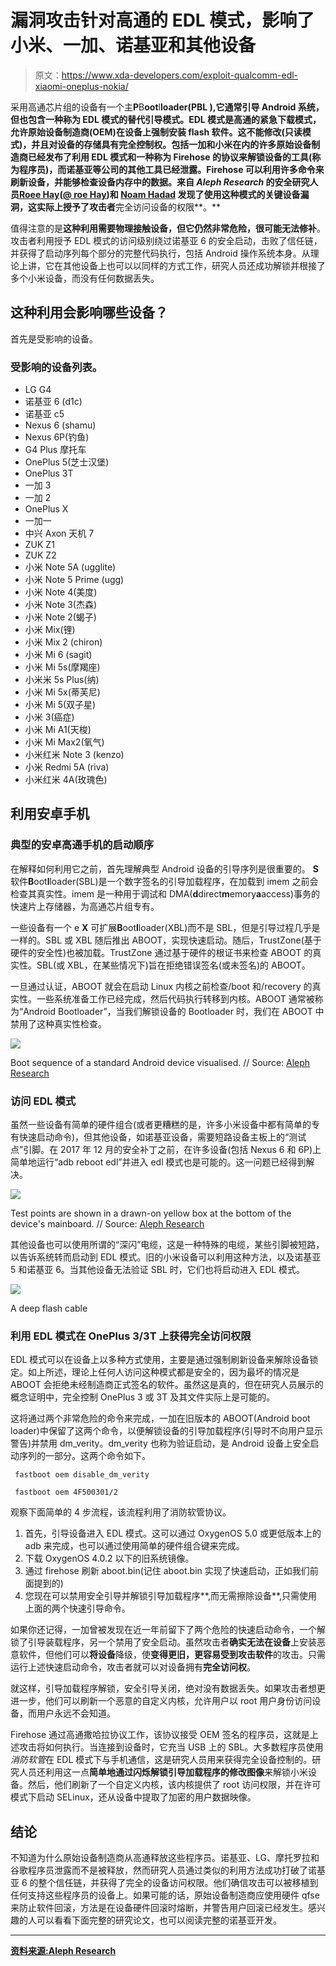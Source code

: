 # 漏洞攻击针对高通的 EDL 模式，影响了小米、一加、诺基亚和其他设备

> 原文：<https://www.xda-developers.com/exploit-qualcomm-edl-xiaomi-oneplus-nokia/>

采用高通芯片组的设备有一个主**P**B**oot**l**loader(PBL ),它通常引导 Android 系统，但也包含一种称为 EDL 模式的替代引导模式。EDL 模式是高通的紧急下载模式，允许原始设备制造商(OEM)在设备上强制安装 flash 软件。这不能修改(只读模式)，并且对设备的存储具有完全控制权。包括一加和小米在内的许多原始设备制造商已经发布了利用 EDL 模式和一种称为 Firehose 的协议来解锁设备的工具(称为程序员)，而诺基亚等公司的其他工具已经泄露。Firehose 可以利用许多命令来刷新设备，并能够检查设备内存中的数据。来自 *Aleph Research* 的安全研究人员[Roee Hay](https://alephsecurity.com/authors/roeeh)([@ roe Hay](https://twitter.com/roeehay))和 [Noam Hadad](https://alephsecurity.com/authors/noamh) 发现了使用这种模式的关键设备漏洞，这实际上授予了攻击者**完全访问设备的权限**。**

值得注意的是**这种利用需要物理接触设备，但它仍然非常危险，很可能无法修补**。攻击者利用授予 EDL 模式的访问级别绕过诺基亚 6 的安全启动，击败了信任链，并获得了启动序列每个部分的完整代码执行，包括 Android 操作系统本身。从理论上讲，它在其他设备上也可以以同样的方式工作，研究人员还成功解锁并根接了多个小米设备，而没有任何数据丢失。

## 这种利用会影响哪些设备？

首先是受影响的设备。

### 受影响的设备列表。

*   LG G4
*   诺基亚 6 (d1c)
*   诺基亚 c5
*   Nexus 6 (shamu)
*   Nexus 6P(钓鱼)
*   G4 Plus 摩托车
*   OnePlus 5(芝士汉堡)
*   OnePlus 3T
*   一加 3
*   一加 2
*   OnePlus X
*   一加一
*   中兴 Axon 天机 7
*   ZUK Z1
*   ZUK Z2
*   小米 Note 5A (ugglite)
*   小米 Note 5 Prime (ugg)
*   小米 Note 4(美度)
*   小米 Note 3(杰森)
*   小米 Note 2(蝎子)
*   小米 Mix(锂)
*   小米 Mix 2 (chiron)
*   小米 Mi 6 (sagit)
*   小米 Mi 5s(摩羯座)
*   小米米 5s Plus(纳)
*   小米 Mi 5x(蒂芙尼)
*   小米 Mi 5(双子星)
*   小米 3(癌症)
*   小米 Mi A1(天梭)
*   小米 Mi Max2(氧气)
*   小米红米 Note 3 (kenzo)
*   小米 Redmi 5A (riva)
*   小米红米 4A(玫瑰色)

## 利用安卓手机

### 典型的安卓高通手机的启动顺序

在解释如何利用它之前，首先理解典型 Android 设备的引导序列是很重要的。 **S** 软件**B**oot**l**loader(SBL)是一个数字签名的引导加载程序，在加载到 imem 之前会检查其真实性。imem 是一种用于调试和 DMA(**d**direct**m**emory**a**access)事务的快速片上存储器，为高通芯片组专有。

一些设备有一个 e **X** 可扩展**B**oot**l**loader(XBL)而不是 SBL，但是引导过程几乎是一样的。SBL 或 XBL 随后推出 ABOOT，实现快速启动。随后，TrustZone(基于硬件的安全性)也被加载。TrustZone 通过基于硬件的根证书来检查 ABOOT 的真实性。SBL(或 XBL，在某些情况下)旨在拒绝错误签名(或未签名)的 ABOOT。

一旦通过认证，ABOOT 就会在启动 Linux 内核之前检查/boot 和/recovery 的真实性。一些系统准备工作已经完成，然后代码执行转移到内核。ABOOT 通常被称为“Android Bootloader”，当我们解锁设备的 Bootloader 时，我们在 ABOOT 中禁用了这种真实性检查。

 <picture>![](img/405d76652e351800a97446b2ad555582.png)</picture> 

Boot sequence of a standard Android device visualised. // Source: [Aleph Research](https://alephsecurity.com/2018/01/22/qualcomm-edl-1/?resub)

### 访问 EDL 模式

虽然一些设备有简单的硬件组合(或者更糟糕的是，许多小米设备中都有简单的专有快速启动命令)，但其他设备，如诺基亚设备，需要短路设备主板上的“测试点”引脚。在 2017 年 12 月的安全补丁之前，在许多设备(包括 Nexus 6 和 6P)上简单地运行“adb reboot edl”并进入 edl 模式也是可能的。这一问题已经得到解决。

 <picture>![](img/691dbd0d99b927a3e383efe162874b1b.png)</picture> 

Test points are shown in a drawn-on yellow box at the bottom of the device's mainboard. // Source: [Aleph Research](https://alephsecurity.com/2018/01/22/qualcomm-edl-1/?resub)

其他设备也可以使用所谓的“深闪”电缆，这是一种特殊的电缆，某些引脚被短路，以告诉系统转而启动到 EDL 模式。旧的小米设备可以利用这种方法，以及诺基亚 5 和诺基亚 6。当其他设备无法验证 SBL 时，它们也将启动进入 EDL 模式。

 <picture>![](img/125cae069a61ac2270f5ff8a1d533012.png)</picture> 

A deep flash cable

### 利用 EDL 模式在 OnePlus 3/3T 上获得完全访问权限

EDL 模式可以在设备上以多种方式使用，主要是通过强制刷新设备来解除设备锁定。如上所述，理论上任何人访问这种模式都是安全的，因为最坏的情况是 ABOOT 会拒绝未经制造商正式签名的软件。虽然这是真的，但在研究人员展示的概念证明中，完全控制 OnePlus 3 或 3T 及其文件实际上是可能的。

这将通过两个非常危险的命令来完成，一加在旧版本的 ABOOT(Android boot loader)中保留了这两个命令，以便解锁设备的引导加载程序(引导时不向用户显示警告)并禁用 dm_verity。dm_verity 也称为验证启动，是 Android 设备上安全启动序列的一部分。这两个命令如下。

```
 fastboot oem disable_dm_verity 
```

```
 fastboot oem 4F500301/2 
```

观察下面简单的 4 步流程，该流程利用了消防软管协议。

1.  首先，引导设备进入 EDL 模式。这可以通过 OxygenOS 5.0 或更低版本上的 adb 来完成，也可以通过使用简单的硬件组合键来完成。
2.  下载 OxygenOS 4.0.2 以下的旧系统镜像。
3.  通过 firehose 刷新 aboot.bin(记住 aboot.bin 实现了快速启动，正如我们前面提到的)
4.  您现在可以禁用安全引导并解锁引导加载程序**,而无需擦除设备**,只需使用上面的两个快速引导命令。

如果你还记得，一加曾被发现在近一年前留下了两个危险的快速启动命令，一个解锁了引导装载程序，另一个禁用了安全启动。虽然攻击者**确实无法在设备**上安装恶意软件，但他们可以**将设备**降级，使**变得更旧，更容易受到攻击软件**的攻击。只需运行上述快速启动命令，攻击者就可以对设备拥有**完全访问权**。

就这样，引导加载程序解锁，安全引导关闭，绝对没有数据丢失。如果攻击者想更进一步，他们可以刷新一个恶意的自定义内核，允许用户以 root 用户身份访问设备，而用户永远不会知道。

Firehose 通过高通撒哈拉协议工作，该协议接受 OEM 签名的程序员，这就是上述攻击将如何执行。当连接到设备时，它充当 USB 上的 SBL。大多数程序员使用*消防软管*在 EDL 模式下与手机通信，这是研究人员用来获得完全设备控制的。研究人员还利用这一点**简单地通过闪烁解锁引导加载程序的修改图像**来解锁小米设备。然后，他们刷新了一个自定义内核，该内核提供了 root 访问权限，并在许可模式下启动 SELinux，还从设备中提取了加密的用户数据映像。

## 结论

不知道为什么原始设备制造商从高通释放这些程序员。诺基亚、LG、摩托罗拉和谷歌程序员泄露而不是被释放，然而研究人员通过类似的利用方法成功打破了诺基亚 6 的整个信任链，并获得了完全的设备访问权限。他们确信攻击可以被移植到任何支持这些程序员的设备上。如果可能的话，原始设备制造商应使用硬件 qfse 来防止软件回滚，方法是在设备硬件回滚时熔断，并警告用户回滚已经发生。感兴趣的人可以看看下面完整的研究论文，也可以阅读完整的诺基亚开发。

* * *

[**资料来源:Aleph Research**](https://alephsecurity.com/2018/01/22/qualcomm-edl-1/)